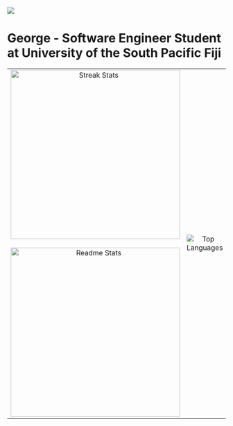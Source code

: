 ![](https://komarev.com/ghpvc/?username=GeorgeFiji&color=green)

# George - Software Engineer Student at University of the South Pacific Fiji


<table align="center">
<tr>
  <!-- Left Column: Streak Stats and Readme Stats -->
  <td align="center" width="50%">
    <img width="390" src="https://github-readme-streak-stats.herokuapp.com/?user=GeorgeFiji&theme=nightowl&hide_border=true&border_radius=10" alt="Streak Stats" />
    <br/><br/>
    <img width="390" src="https://github-readme-stats.vercel.app/api?username=GeorgeFiji&count_private=true&show_icons=true&theme=nightowl&border_radius=10" alt="Readme Stats" />
  </td>

  <!-- Right Column: Top Languages -->
  <td align="center" width="50%">
    <img src="https://github-readme-stats.anuraghazra1.vercel.app/api/top-langs/?username=GeorgeFiji&theme=nightowl&hide_border=false&langs_count=11" alt="Top Languages" />
  </td>
</tr>
</table>
